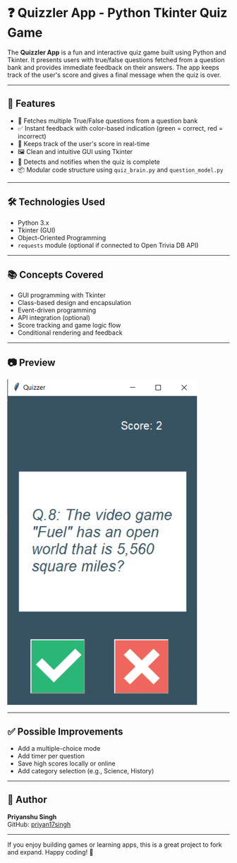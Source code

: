 # ❓ Quizzler App - Python Tkinter Quiz Game

The **Quizzler App** is a fun and interactive quiz game built using Python and Tkinter. It presents users with true/false questions fetched from a question bank and provides immediate feedback on their answers. The app keeps track of the user's score and gives a final message when the quiz is over.

---

## 🚀 Features

- 🔄 Fetches multiple True/False questions from a question bank
- ✅ Instant feedback with color-based indication (green = correct, red = incorrect)
- 🧠 Keeps track of the user's score in real-time
- 🖼️ Clean and intuitive GUI using Tkinter
- 🛑 Detects and notifies when the quiz is complete
- 📦 Modular code structure using `quiz_brain.py` and `question_model.py`

---

## 🛠️ Technologies Used

- Python 3.x
- Tkinter (GUI)
- Object-Oriented Programming
- `requests` module (optional if connected to Open Trivia DB API)

---

## 📚 Concepts Covered

- GUI programming with Tkinter
- Class-based design and encapsulation
- Event-driven programming
- API integration (optional)
- Score tracking and game logic flow
- Conditional rendering and feedback

---

## 📷 Preview



![Quizzler App Preview](images/preview.png)

---

## ✅ Possible Improvements

- Add a multiple-choice mode
- Add timer per question
- Save high scores locally or online
- Add category selection (e.g., Science, History)

---

## 👤 Author

**Priyanshu Singh**  
GitHub: [priyan17singh](https://github.com/priyan17singh)

---

If you enjoy building games or learning apps, this is a great project to fork and expand. Happy coding! 🎯

